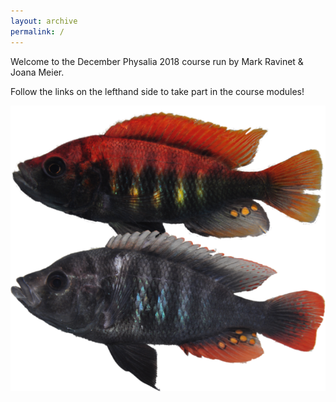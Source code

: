 ```yaml
---
layout: archive
permalink: /
---
```


Welcome to the December Physalia 2018 course run by Mark Ravinet & Joana Meier.

Follow the links on the lefthand side to take part in the course modules!

![](/images/other/pundamilia.png)
